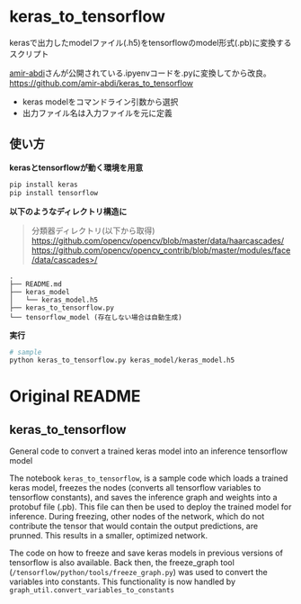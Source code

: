 # keras_to_tensorflow
kerasで出力したmodelファイル(.h5)をtensorflowのmodel形式(.pb)に変換するスクリプト

[amir-abdi](https://github.com/amir-abdi)さんが公開されている.ipyenvコードを.pyに変換してから改良。  
<https://github.com/amir-abdi/keras_to_tensorflow>

* keras modelをコマンドライン引数から選択
* 出力ファイル名は入力ファイルを元に定義


## 使い方
**kerasとtensorflowが動く環境を用意**

```bash
pip install keras
pip install tensorflow
```

**以下のようなディレクトリ構造に**
> 分類器ディレクトリ(以下から取得)
> https://github.com/opencv/opencv/blob/master/data/haarcascades/
> https://github.com/opencv/opencv_contrib/blob/master/modules/face/data/cascades>/

```
.
├── README.md
├── keras_model
│   └── keras_model.h5
├── keras_to_tensorflow.py
└── tensorflow_model (存在しない場合は自動生成)
```

**実行**
```bash
# sample
python keras_to_tensorflow.py keras_model/keras_model.h5
```


# Original README
## keras_to_tensorflow
General code to convert a trained keras model into an inference tensorflow model

The notebook ```keras_to_tensorflow```, is a sample code which loads a trained keras model, freezes the nodes (converts all tensorflow variables to tensorflow constants), and saves the inference graph and weights into a protobuf file (.pb). This file can then be used to deploy the trained model for inference. During freezing, other nodes of the network, which do not contribute  the tensor that would contain the output predictions, are prunned. This results in a smaller, optimized network.

The code on how to freeze and save keras models in previous versions of tensorflow is also available. Back then, the freeze_graph tool (```/tensorflow/python/tools/freeze_graph.py```) was used to convert the variables into constants. This functionality is now handled by ```graph_util.convert_variables_to_constants```
